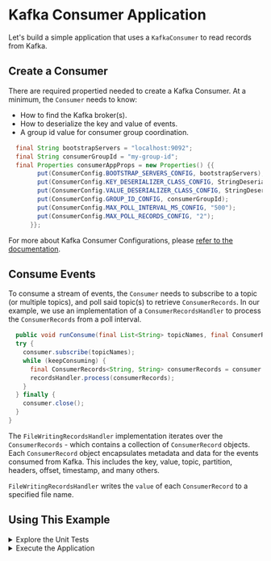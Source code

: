 # Kafka Consumer Application

Let's build a simple application that uses a `KafkaConsumer` to read records from Kafka.

## Create a Consumer

There are required propertied needed to create a Kafka Consumer. At a minimum, the `Consumer` needs to know:
* How to find the Kafka broker(s).
* How to deserialize the key and value of events.
* A group id value for consumer group coordination.

```java annotate
  final String bootstrapServers = "localhost:9092";
  final String consumerGroupId = "my-group-id";
  final Properties consumerAppProps = new Properties() {{
        put(ConsumerConfig.BOOTSTRAP_SERVERS_CONFIG, bootstrapServers);
        put(ConsumerConfig.KEY_DESERIALIZER_CLASS_CONFIG, StringDeserializer.class);
        put(ConsumerConfig.VALUE_DESERIALIZER_CLASS_CONFIG, StringDeserializer.class);
        put(ConsumerConfig.GROUP_ID_CONFIG, consumerGroupId);
        put(ConsumerConfig.MAX_POLL_INTERVAL_MS_CONFIG, "500");
        put(ConsumerConfig.MAX_POLL_RECORDS_CONFIG, "2");
      }};
```

For more about Kafka Consumer Configurations, please [refer to the documentation](https://docs.confluent.io/platform/current/clients/consumer.html#ak-consumer-configuration).

## Consume Events

To consume a stream of events, the `Consumer` needs to subscribe to a topic (or multiple topics), and poll said topic(s)
to retrieve `ConsumerRecords`. In our example, we use an implementation of a `ConsumerRecordsHandler` to process the
`ConsumerRecords` from a poll interval.

```java annotate
  public void runConsume(final List<String> topicNames, final ConsumerRecordsHandler<String, String> recordsHandler) {
  try {
    consumer.subscribe(topicNames);
    while (keepConsuming) {
      final ConsumerRecords<String, String> consumerRecords = consumer.poll(Duration.ofSeconds(1));
      recordsHandler.process(consumerRecords);
    }
  } finally {
    consumer.close();
  }
}
```

The `FileWritingRecordsHandler` implementation iterates over the `ConsumerRecords` - which contains a collection of
`ConsumerRecord` objects. Each `ConsumerRecord` object encapsulates metadata and data for the events consumed from Kafka.
This includes the key, value, topic, partition, headers, offset, timestamp, and many others.

`FileWritingRecordsHandler` writes the `value` of each `ConsumerRecord` to a specified file name.

## Using This Example

<details>
<summary>Explore the Unit Tests</summary>

There are JUnit test cases in this repo to exercise the `Consumer` functionality.

Clone the `confluentinc/tutorials` GitHub repository (if you haven't already) and navigate to the `tutorials` directory:

```shell
git clone git@github.com:confluentinc/tutorials.git
cd tutorials
```

To run the unit tests, use the provided Gradle Wrapper:

```shell
./gradlew clean :kafka-consumer-application:kafka:test --info  
```

The results of the tests can be found in the `build/reports/index.html` report:

![Test Report](./images/test-report.png)

</details>

<details>
<summary>Execute the Application</summary>

This sample application will consume records from a Kafka topic and write them to a given file. You can run the 
example application in this tutorial using `confluent local`.

### Prerequisites
* [Confluent CLI](https://docs.confluent.io/confluent-cli/current/install.html)
* Docker running via [Docker Desktop](https://docs.docker.com/desktop/) or [Docker Engine](https://docs.docker.com/engine/install/)

### Start Kafka

* Execute `confluent local kafka start`  from a terminal window, and copy the `host:port` output.
```shell
The local commands are intended for a single-node development environment only, NOT for production usage. See more: https://docs.confluent.io/current/cli/index.html


Pulling from confluentinc/confluent-local
Digest: sha256:30763749f746295175d6c20b21495fd369b57ca3685175075763865fb6292f6f
Status: Image is up to date for confluentinc/confluent-local:latest
+-----------------+-------+
| Kafka REST Port | 8082  |
| Plaintext Ports | 50277 |
+-----------------+-------+
Started Confluent Local containers "9cec8b1127".
To continue your Confluent Local experience, run `confluent local kafka topic create <topic>` and `confluent local kafka topic produce <topic>`.
```

### Build Application

* Use the Gradle Wrapper provided to build the application.
```shell
./gradlew :kafka-consumer-application:kafka:shadowJar
```

### Execute

* Our application expects 3 input parameters:
    * The Kafka broker `host:port` - per the `confluent local` step.
    * Consumer Group ID
    * Path to an output file, used by the `ConsumerRecordsHandler` implementation.

```shell
java -jar kafka-consumer-application/kafka/build/libs/kafka-consumer-application-standalone-0.0.1.jar localhost:50277 consumer1 ~/tmp/consumer.out  
```

### Publish Events to Kafka

* Use `confluent local kafka` to publish events to the `input-topic` Kafka topic to be consumed by the application.
```shell
confluent local kafka topic produce input-topic
```

* Input the string values you want written to Kafka.
```shell
the quick brown fox
jumped over
the lazy dog
Go to Kafka Summit
All streams lead
to Kafka
```

### Check the Output File

* Have a look at the output file specified in the input parameters - in our command above that would be `~/tmp/consumer.out`.

#### MacOS/Linux
```shell
tail -100 <filename>
```

#### Powershell/Windows
```shell
Get-Content <filename> -Tail 100
```

### Cleanup

* Stop local Kafka broker using `confluent local kafka stop`.

</details>
